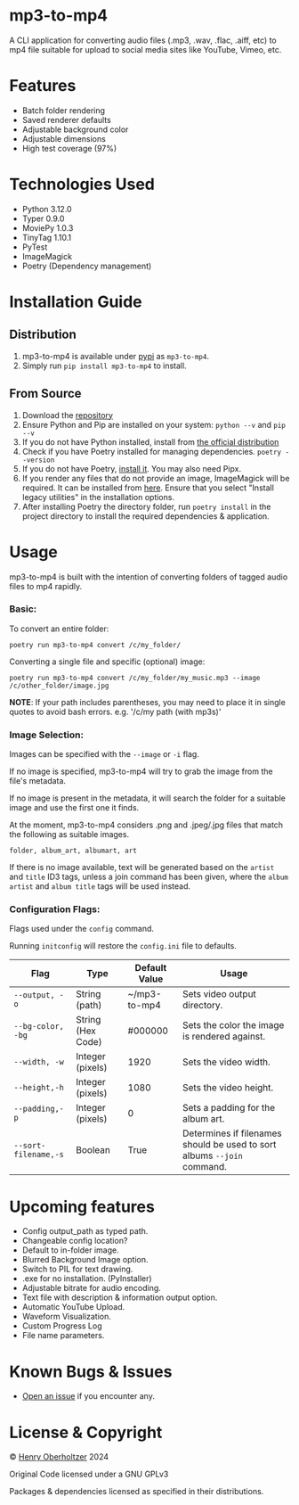 # mp3-to-mp4

A CLI application for converting audio files (.mp3, .wav, .flac, .aiff, etc) to mp4 file suitable for upload to social media sites like YouTube, Vimeo, etc.

# Features

- Batch folder rendering
- Saved renderer defaults
- Adjustable background color
- Adjustable dimensions
- High test coverage (97%)

# Technologies Used

- Python 3.12.0
- Typer 0.9.0
- MoviePy 1.0.3
- TinyTag 1.10.1
- PyTest
- ImageMagick
- Poetry (Dependency management)

# Installation Guide

## Distribution
1. mp3-to-mp4 is available under [pypi](htts://pypi.org) as `mp3-to-mp4`.
2. Simply run `pip install mp3-to-mp4` to install.

## From Source
1. Download the [repository](https://github.com/henry-oberholtzer/mp3-to-mp4.git)
2. Ensure Python and Pip are installed on your system: `python --v` and `pip --v`
3. If you do not have Python installed, install from [the official distribution](https://www.python.org/downloads/)
4. Check if you have Poetry installed for managing dependencies. `poetry --version`
5. If you do not have Poetry, [install it](https://python-poetry.org/docs/). You may also need Pipx.
6. If you render any files that do not provide an image, ImageMagick will be required. It can be installed from [here](https://imagemagick.org/script/download.php). Ensure that you select "Install legacy utilities" in the installation options.
7. After installing Poetry the directory folder, run `poetry install` in the project directory to install the required dependencies & application.

# Usage

mp3-to-mp4 is built with the intention of converting folders of tagged audio files to mp4 rapidly.

### Basic:

To convert an entire folder:

```
poetry run mp3-to-mp4 convert /c/my_folder/
```

Converting a single file and specific (optional) image:

```
poetry run mp3-to-mp4 convert /c/my_folder/my_music.mp3 --image /c/other_folder/image.jpg
```

**NOTE**: If your path includes parentheses, you may need to place it in single quotes to avoid bash errors. e.g. '/c/my path (with mp3s)'

### Image Selection:

Images can be specified with the `--image` or `-i` flag.

If no image is specified, mp3-to-mp4 will try to grab the image from the file's metadata.

If no image is present in the metadata, it will search the folder for a suitable image and use the first one it finds.

At the moment, mp3-to-mp4 considers .png and .jpeg/.jpg files that match the following as suitable images.

`folder, album_art, albumart, art`

If there is no image available, text will be generated based on the `artist` and `title` ID3 tags, unless a join command has been given, where the `album artist` and `album title` tags will be used instead.

### Configuration Flags:

Flags used under the `config` command.

Running `initconfig` will restore the `config.ini` file to defaults.

| Flag                 | Type              | Default Value | Usage                                                                   |
| -------------------- | ----------------- | ------------- | ----------------------------------------------------------------------- |
| `--output, -o`       | String (path)     | ~/mp3-to-mp4  | Sets video output directory.                                            |
| `--bg-color, -bg`    | String (Hex Code) | #000000       | Sets the color the image is rendered against.                           |
| `--width, -w`        | Integer (pixels)  | 1920          | Sets the video width.                                                   |
| `--height,-h`        | Integer (pixels)  | 1080          | Sets the video height.                                                  |
| `--padding,-p`       | Integer (pixels)  | 0             | Sets a padding for the album art.                                       |
| `--sort-filename,-s` | Boolean           | True          | Determines if filenames should be used to sort albums `--join` command. |

# Upcoming features

- Config output_path as typed path.
- Changeable config location?
- Default to in-folder image.
- Blurred Background Image option.
- Switch to PIL for text drawing.
- .exe for no installation. (PyInstaller)
- Adjustable bitrate for audio encoding.
- Text file with description & information output option.
- Automatic YouTube Upload.
- Waveform Visualization.
- Custom Progress Log
- File name parameters.

# Known Bugs & Issues

- [Open an issue](https://github.com/henry-oberholtzer/mp3-to-mp4/issues) if you encounter any.

# License & Copyright

© [Henry Oberholtzer](https://www.henryoberholtzer.com) 2024

Original Code licensed under a GNU GPLv3

Packages & dependencies licensed as specified in their distributions.

